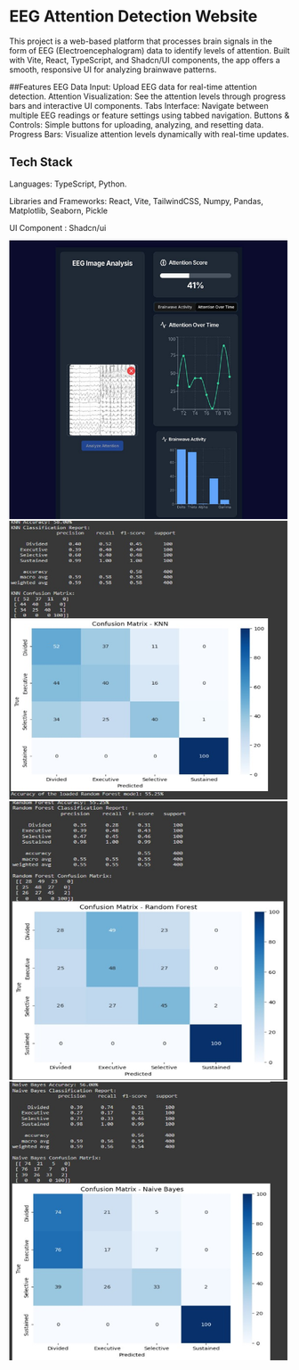 # EEG Attention Detection Website
This project is a web-based platform that processes brain signals in the form of EEG (Electroencephalogram) data to identify levels of attention. Built with Vite, React, TypeScript, and Shadcn/UI components, the app offers a smooth, responsive UI for analyzing brainwave patterns.

##Features
EEG Data Input: Upload EEG data for real-time attention detection.
Attention Visualization: See the attention levels through progress bars and interactive UI components.
Tabs Interface: Navigate between multiple EEG readings or feature settings using tabbed navigation.
Buttons & Controls: Simple buttons for uploading, analyzing, and resetting data.
Progress Bars: Visualize attention levels dynamically with real-time updates.

## Tech Stack
Languages: TypeScript, Python.

Libraries and Frameworks: React, Vite, TailwindCSS, Numpy, Pandas, Matplotlib, Seaborn, Pickle

UI Component : Shadcn/ui

<img src="https://github.com/AugustusWayne/DeusExMachina/blob/master/image_2024-09-06_025855686.png?raw=true" height=500px width=500px>
<img src="https://github.com/AugustusWayne/DeusExMachina/blob/master/image_2024-09-06_025929946.png?raw=true" height=500px width=500px>
<img src="https://github.com/AugustusWayne/DeusExMachina/blob/master/image_2024-09-06_025939478.png?raw=true" height=500px width=500px>
<img src="https://github.com/AugustusWayne/DeusExMachina/blob/master/image_2024-09-06_025934475.png?raw=true" height=500px width=500px>

